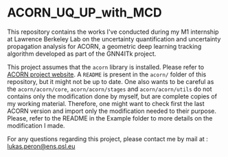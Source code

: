 # ACORN_UQ_UP_with_MCD
This repository contains the works I've conducted during my M1 internship at Lawrence Berkeley Lab on the uncertainty quantification and uncertainty propagation analysis for ACORN, a geometric deep learning tracking algorithm developed as part of the GNN4ITk project.

This project assumes that the `acorn` library is installed. Please refer to [ACORN project website](https://gitlab.cern.ch/gnn4itkteam/acorn). A `README` is present in the `acorn/` folder of this repository, but it might not be up to date. One also wants to be careful as the `acorn/acorn/core`, `acorn/acorn/stages` and `acorn/acorn/utils` do not contains only the modification done by myself, but are complete copies of my working material. Therefore, one might want to check first the last ACORN version and import only the modification needed to their purpose. Please, refer to the README in the Example folder to more details on the modification I made.

For any questions regarding this project, please contact me by mail at : [lukas.peron@ens.psl.eu](mailto:lukas.peron@ens.psl.eu)
